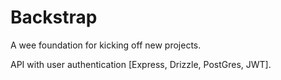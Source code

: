 # Backstrap

A wee foundation for kicking off new projects. 

API with user authentication [Express, Drizzle, PostGres, JWT].
